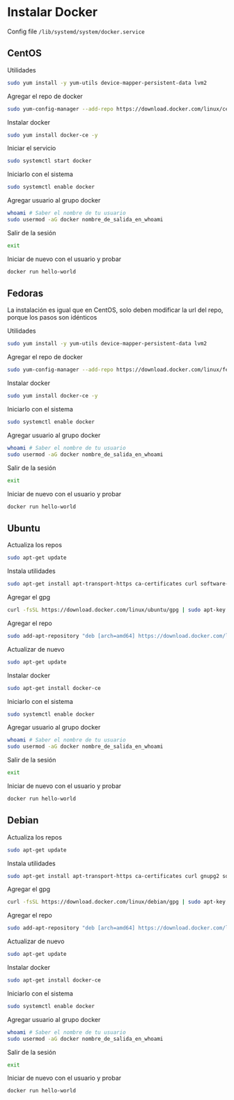# Instalar Docker

Config file ```/lib/systemd/system/docker.service```

## CentOS

Utilidades

```bash
sudo yum install -y yum-utils device-mapper-persistent-data lvm2
```

Agregar el repo de docker

```bash
sudo yum-config-manager --add-repo https://download.docker.com/linux/centos/docker-ce.repo
```

Instalar docker

```bash
sudo yum install docker-ce -y
```

Iniciar el servicio

```bash
sudo systemctl start docker
```

Iniciarlo con el sistema

```bash
sudo systemctl enable docker
```

Agregar usuario al grupo docker

```bash
whoami # Saber el nombre de tu usuario
sudo usermod -aG docker nombre_de_salida_en_whoami
```

Salir de la sesión

```bash
exit
```

Iniciar de nuevo con el usuario y probar

```bash
docker run hello-world
```

## Fedoras

La instalación es igual que en CentOS, solo deben modificar la url del repo, porque los pasos son idénticos

Utilidades

```bash
sudo yum install -y yum-utils device-mapper-persistent-data lvm2
```

Agregar el repo de docker

```bash
sudo yum-config-manager --add-repo https://download.docker.com/linux/fedora/docker-ce.repo
```

Instalar docker

```bash
sudo yum install docker-ce -y
```

Iniciarlo con el sistema

```bash
sudo systemctl enable docker
```

Agregar usuario al grupo docker

```bash
whoami # Saber el nombre de tu usuario
sudo usermod -aG docker nombre_de_salida_en_whoami
```

Salir de la sesión

```bash
exit
```

Iniciar de nuevo con el usuario y probar

```bash
docker run hello-world
```

## Ubuntu

Actualiza los repos

```bash
sudo apt-get update
```

Instala utilidades

```bash
sudo apt-get install apt-transport-https ca-certificates curl software-properties-common -y
```

Agregar el gpg 

```bash
curl -fsSL https://download.docker.com/linux/ubuntu/gpg | sudo apt-key add -
```

Agregar el repo

```bash
sudo add-apt-repository "deb [arch=amd64] https://download.docker.com/linux/ubuntu $(lsb_release -cs) stable"
```

Actualizar de nuevo

```bash
sudo apt-get update
```

Instalar docker

```bash
sudo apt-get install docker-ce
```

Iniciarlo con el sistema

```bash
sudo systemctl enable docker
```

Agregar usuario al grupo docker

```bash
whoami # Saber el nombre de tu usuario
sudo usermod -aG docker nombre_de_salida_en_whoami
```

Salir de la sesión

```bash
exit
```

Iniciar de nuevo con el usuario y probar

```bash
docker run hello-world
```

## Debian

Actualiza los repos

```bash
sudo apt-get update
```

Instala utilidades

```bash
sudo apt-get install apt-transport-https ca-certificates curl gnupg2 software-properties-common -y
```

Agregar el gpg

```bash
curl -fsSL https://download.docker.com/linux/debian/gpg | sudo apt-key add -
```

Agregar el repo

```bash
sudo add-apt-repository "deb [arch=amd64] https://download.docker.com/linux/debian $(lsb_release -cs) stable"
```

Actualizar de nuevo

```bash
sudo apt-get update
```

Instalar docker

```bash
sudo apt-get install docker-ce
```

Iniciarlo con el sistema

```bash
sudo systemctl enable docker
```

Agregar usuario al grupo docker

```bash
whoami # Saber el nombre de tu usuario
sudo usermod -aG docker nombre_de_salida_en_whoami
```

Salir de la sesión

```bash
exit
```

Iniciar de nuevo con el usuario y probar

```bash
docker run hello-world
```
